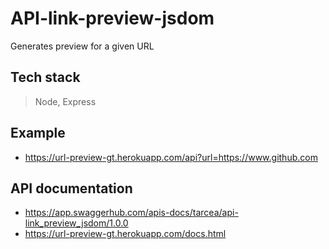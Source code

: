 # API-link-preview-jsdom

Generates preview for a given URL

## Tech stack

> Node, Express

## Example

- https://url-preview-gt.herokuapp.com/api?url=https://www.github.com

## API documentation

- https://app.swaggerhub.com/apis-docs/tarcea/api-link_preview_jsdom/1.0.0
- https://url-preview-gt.herokuapp.com/docs.html
